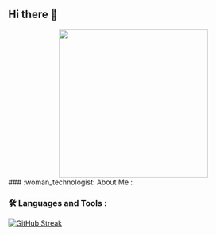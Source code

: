 ## Hi there 👋

<div id="header" align="center">
  <img src="https://media4.giphy.com/media/v1.Y2lkPTc5MGI3NjExdXJvOW04anRtcXNseGp4emJ4ZnFrZnQ1cG5vdWdtd2FwNHh6bzhkYiZlcD12MV9pbnRlcm5hbF9naWZfYnlfaWQmY3Q9Zw/WrIkv5GRcz4utwR3DP/giphy.gif" width="300"/>
  
</div>
### :woman_technologist: About Me :

### :hammer_and_wrench: Languages and Tools :

[![GitHub Streak](https://streak-stats.demolab.com?user=Pagarelov&theme=dark)](https://git.io/streak-stats)
